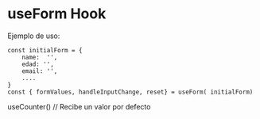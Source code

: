 # useForm Hook

Ejemplo de uso:

```
const initialForm = {
    name:  '',
    edad: '',
    email: '',
    ....
}
const { formValues, handleInputChange, reset} = useForm( initialForm)
```

useCounter() // Recibe un valor por defecto

